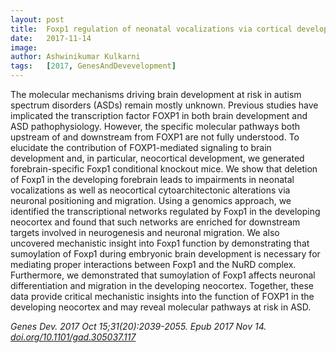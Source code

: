 ```yaml
---
layout: post
title:  Foxp1 regulation of neonatal vocalizations via cortical development
date:   2017-11-14
image:
author: Ashwinikumar Kulkarni
tags:   [2017, GenesAndDevevelopment]
---
```

<!-- ![post-thumb]({{site.baseurl}}/assets/images/blog/post-1.jpg){:class="img-fluid rounded float-left mr-5 mb-4"} -->

The molecular mechanisms driving brain development at risk in autism spectrum
disorders (ASDs) remain mostly unknown. Previous studies have implicated the
transcription factor FOXP1 in both brain development and ASD pathophysiology.
However, the specific molecular pathways both upstream of and downstream from
FOXP1 are not fully understood. To elucidate the contribution of FOXP1-mediated
signaling to brain development and, in particular, neocortical development, we
generated forebrain-specific Foxp1 conditional knockout mice. We show that
deletion of Foxp1 in the developing forebrain leads to impairments in neonatal
vocalizations as well as neocortical cytoarchitectonic alterations via neuronal
positioning and migration. Using a genomics approach, we identified the
transcriptional networks regulated by Foxp1 in the developing neocortex and
found that such networks are enriched for downstream targets involved in
neurogenesis and neuronal migration. We also uncovered mechanistic insight into
Foxp1 function by demonstrating that sumoylation of Foxp1 during embryonic brain
development is necessary for mediating proper interactions between Foxp1 and the
NuRD complex. Furthermore, we demonstrated that sumoylation of Foxp1 affects
neuronal differentiation and migration in the developing neocortex. Together,
these data provide critical mechanistic insights into the function of FOXP1 in
the developing neocortex and may reveal molecular pathways at risk in ASD.

*Genes Dev. 2017 Oct 15;31(20):2039-2055. Epub 2017 Nov 14. <a target="_blank" href="https://doi.org/10.1101/gad.305037.117">doi.org/10.1101/gad.305037.117</a>*
